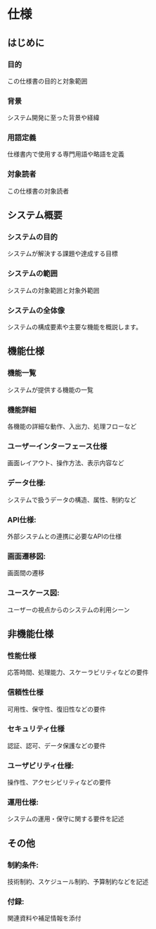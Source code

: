 # 仕様

## はじめに
### 目的
この仕様書の目的と対象範囲

### 背景
システム開発に至った背景や経緯

### 用語定義
仕様書内で使用する専門用語や略語を定義

### 対象読者
この仕様書の対象読者

## システム概要
### システムの目的
システムが解決する課題や達成する目標
### システムの範囲
システムの対象範囲と対象外範囲
### システムの全体像
システムの構成要素や主要な機能を概説します。

## 機能仕様
### 機能一覧
システムが提供する機能の一覧
### 機能詳細
各機能の詳細な動作、入出力、処理フローなど
### ユーザーインターフェース仕様
画面レイアウト、操作方法、表示内容など
### データ仕様:
システムで扱うデータの構造、属性、制約など
### API仕様:
外部システムとの連携に必要なAPIの仕様
### 画面遷移図:
画面間の遷移
### ユースケース図:
ユーザーの視点からのシステムの利用シーン

## 非機能仕様
### 性能仕様
応答時間、処理能力、スケーラビリティなどの要件

### 信頼性仕様
可用性、保守性、復旧性などの要件

### セキュリティ仕様
認証、認可、データ保護などの要件

### ユーザビリティ仕様:
操作性、アクセシビリティなどの要件

### 運用仕様:
システムの運用・保守に関する要件を記述

## その他
### 制約条件:
技術制約、スケジュール制約、予算制約などを記述
### 付録:
関連資料や補足情報を添付